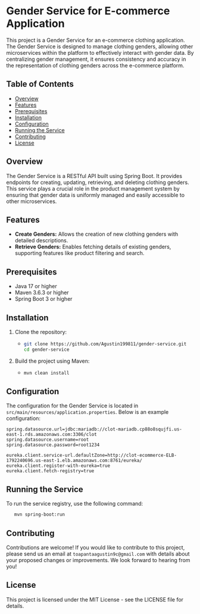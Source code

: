 # Gender Service for E-commerce Application

This project is a Gender Service for an e-commerce clothing application. The Gender Service is designed to manage clothing genders, allowing other microservices within the platform to effectively interact with gender data. By centralizing gender management, it ensures consistency and accuracy in the representation of clothing genders across the e-commerce platform.

## Table of Contents

- [Overview](#overview)
- [Features](#features)
- [Prerequisites](#prerequisites)
- [Installation](#installation)
- [Configuration](#configuration)
- [Running the Service](#running-the-service)
- [Contributing](#contributing)
- [License](#license)

## Overview

The Gender Service is a RESTful API built using Spring Boot. It provides endpoints for creating, updating, retrieving, and deleting clothing genders. This service plays a crucial role in the product management system by ensuring that gender data is uniformly managed and easily accessible to other microservices.

## Features

- **Create Genders:** Allows the creation of new clothing genders with detailed descriptions.
- **Retrieve Genders:** Enables fetching details of existing genders, supporting features like product filtering and search.

## Prerequisites

- Java 17 or higher
- Maven 3.6.3 or higher
- Spring Boot 3 or higher

## Installation

1. Clone the repository:

    - ```sh
      git clone https://github.com/Agustin199811/gender-service.git
      cd gender-service
      ```

2. Build the project using Maven:

    - ```sh
      mvn clean install
      ```

## Configuration

The configuration for the Gender Service is located in `src/main/resources/application.properties`. Below is an example configuration:

```properties
spring.datasource.url=jdbc:mariadb://clot-mariadb.cp88o8squjfi.us-east-1.rds.amazonaws.com:3306/clot
spring.datasource.username=root
spring.datasource.password=root1234

eureka.client.service-url.defaultZone=http://clot-ecommerce-ELB-1792240696.us-east-1.elb.amazonaws.com:8761/eureka/
eureka.client.register-with-eureka=true
eureka.client.fetch-registry=true
```

## Running the Service

To run the service registry, use the following command:

 ```sh
    mvn spring-boot:run
```

## Contributing

Contributions are welcome! If you would like to contribute to this project, please send us an email at
`toapantaagustin9c@gmail.com` with details about your proposed changes or improvements. We look forward to hearing from you!

## License

This project is licensed under the MIT License - see the LICENSE file for details.
